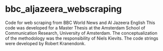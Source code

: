 # bbc_aljazeera_webscraping
Code for web scraping from BBC World News and Al Jazeera English
This code was developed for a Master Thesis at the Amsterdam School of Communication Research, University of Amsterdam.
The conceptualization of the methodology was the responsibility of Niels Kievits. The code strings were developed by Robert Kranendonk.
